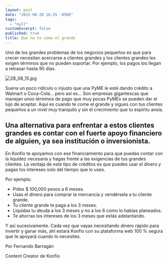 ```yaml
---
layout: post
date: "2015-08-28 16:35 -0500"
tags: 
  - "null"
customExcerpt: false
published: true
title: Que no te coma el grande
---
```



Uno de los grandes problemas de los negocios pequeños es que para crecer necesitan acercarse a clientes grandes y los clientes grandes les exigen términos que no pueden soportar. Por ejemplo, los pagos los llegan a retrasar hasta 90 días.

![28_08_15.jpg]({{site.baseurl}}/img/28_08_15.jpg)

Suena un poco ridículo o injusto que una PyME le esté dando crédito a Walmart o Coca-Cola… pero así es… Son empresas gigantescas que manejan unos términos de pago que muy pocas PyMEs se pueden dar el lujo de aceptar. Aquí es cuando te come el grande y sigues con tus clientes pequeños a un nivel muy tranquilo y sin el crecimiento que tu espíritu ansía.

## Una alternativa para enfrentar a estos clientes grandes es contar con el fuerte apoyo financiero de alguien, ya sea institución o inversionista.

En Konfío te apoyamos con ese financiamiento para que puedas contar con la liquidez necesaria y hagas frente a las exigencias de tus grandes clientes. La ventaja de este tipo de créditos es que puedes usar el dinero y pagas los intereses solo del tiempo que lo uses.

Por ejemplo:

- Pides $ 100,000 pesos a 6 meses.
- Usas el dinero para comprar la mercancía y vendérsela a tu cliente grande.
- Tu cliente grande te paga a los 3 meses.
- Liquidas tu deuda a los 3 meses y no a los 6 como lo habías planeados.
- Te ahorras los intereses de los 3 meses que estás adelantando.

Y así sucesivamente. Cada vez que vayas necesitando dinero rápido para invertir y ganar más, ahí estará Konfío con su plataforma web 100 % segura que te apoyará cuando lo necesites.

Por Fernando Barragán

Content Creator de Konfío
